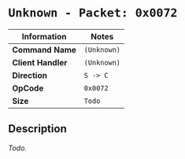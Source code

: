 # `Unknown - Packet: 0x0072`

| Information               | Notes |
|---                        |---    |
| **Command Name**          | `(Unknown)` |
| **Client Handler**        | `(Unknown)` |
| **Direction**             | `S -> C` |
| **OpCode**                | `0x0072` |
| **Size**                  | `Todo` |

## Description

_Todo._
